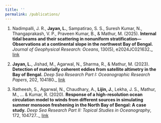 ```yaml
---
title: ''
permalink: /publications/
---
```

1. Nadimpalli, J. R., **Jayan, L.**, Sampatirao, S. S., Suresh Kumar, N., Thangaprakash, V. P., Praveen Kumar, B., & Mathur, M. (2025). **Internal tidal beams and their scattering in nonuniform stratification—Observations at a continental slope in the northwest Bay of Bengal.** *Journal of Geophysical Research: Oceans*, 130(5), e2024JC021632._ [link]( https://doi.org/10.1029/2024JC021632)

2. **Jayan, L.**, Jishad, M., Agarwal, N., Sharma, R., & Mathur, M. (2023). **Detection of materially coherent eddies from satellite altimetry in the Bay of Bengal.** *Deep Sea Research Part I: Oceanographic Research Papers*, 202, 104180._ [link](https://doi.org/10.1016/j.dsr.2023.104180)

3. Ratheesh, S., Agarwal, N., Chaudhary, A., **Lijin, J.**, Lekha, J. S., Mathur, M., ... & Kumar, R. (2020). **Response of a high-resolution ocean circulation model to winds from different sources in simulating summer monsoon freshening in the North Bay of Bengal: A case study.** *Deep Sea Research Part II: Topical Studies in Oceanography*, 172, 104727.._ [link](https://doi.org/10.1016/j.dsr2.2019.104727)
